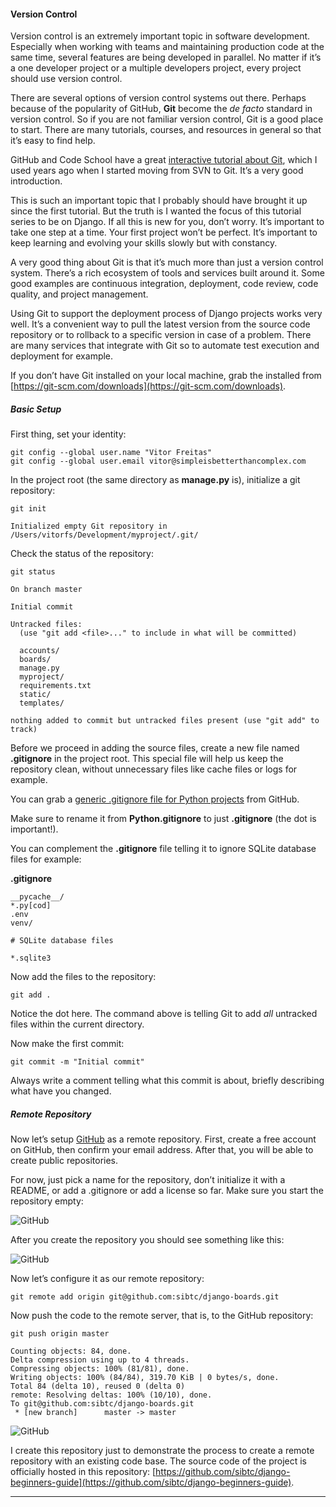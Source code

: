 #### Version Control

Version control is an extremely important topic in software development. Especially when working with teams and maintaining production code at the same time, several features are being developed in parallel. No matter if it’s a one developer project or a multiple developers project, every project should use version control.

There are several options of version control systems out there. Perhaps because of the popularity of GitHub, **Git** become the _de facto_ standard in version control. So if you are not familiar version control, Git is a good place to start. There are many tutorials, courses, and resources in general so that it’s easy to find help.

GitHub and Code School have a great [interactive tutorial about Git](https://try.github.io), which I used years ago when I started moving from SVN to Git. It’s a very good introduction.

This is such an important topic that I probably should have brought it up since the first tutorial. But the truth is I wanted the focus of this tutorial series to be on Django. If all this is new for you, don’t worry. It’s important to take one step at a time. Your first project won’t be perfect. It’s important to keep learning and evolving your skills slowly but with constancy.

A very good thing about Git is that it’s much more than just a version control system. There’s a rich ecosystem of tools and services built around it. Some good examples are continuous integration, deployment, code review, code quality, and project management.

Using Git to support the deployment process of Django projects works very well. It’s a convenient way to pull the latest version from the source code repository or to rollback to a specific version in case of a problem. There are many services that integrate with Git so to automate test execution and deployment for example.

If you don’t have Git installed on your local machine, grab the installed from [https://git-scm.com/downloads](https://git-scm.com/downloads).

##### Basic Setup

First thing, set your identity:

```
git config --global user.name "Vitor Freitas"
git config --global user.email vitor@simpleisbetterthancomplex.com
```

In the project root (the same directory as **manage.py** is), initialize a git repository:

```
git init
```

```
Initialized empty Git repository in /Users/vitorfs/Development/myproject/.git/
```

Check the status of the repository:

```
git status
```

```
On branch master

Initial commit

Untracked files:
  (use "git add <file>..." to include in what will be committed)

  accounts/
  boards/
  manage.py
  myproject/
  requirements.txt
  static/
  templates/

nothing added to commit but untracked files present (use "git add" to track)
```

Before we proceed in adding the source files, create a new file named **.gitignore** in the project root. This special file will help us keep the repository clean, without unnecessary files like cache files or logs for example.

You can grab a [generic .gitignore file for Python projects](https://github.com/github/gitignore/blob/master/Python.gitignore) from GitHub.

Make sure to rename it from **Python.gitignore** to just **.gitignore** (the dot is important!).

You can complement the **.gitignore** file telling it to ignore SQLite database files for example:

**.gitignore**

```
__pycache__/
*.py[cod]
.env
venv/

# SQLite database files

*.sqlite3
```

Now add the files to the repository:

```
git add .
```

Notice the dot here. The command above is telling Git to add _all_ untracked files within the current directory.

Now make the first commit:

```
git commit -m "Initial commit"
```

Always write a comment telling what this commit is about, briefly describing what have you changed.

##### Remote Repository

Now let’s setup [GitHub](https://github.com) as a remote repository. First, create a free account on GitHub, then confirm your email address. After that, you will be able to create public repositories.

For now, just pick a name for the repository, don’t initialize it with a README, or add a .gitignore or add a license so far. Make sure you start the repository empty:

![GitHub](https://simpleisbetterthancomplex.com/media/series/beginners-guide/1.11/part-7/github1.png)

After you create the repository you should see something like this:

![GitHub](https://simpleisbetterthancomplex.com/media/series/beginners-guide/1.11/part-7/github2.png)

Now let’s configure it as our remote repository:

```
git remote add origin git@github.com:sibtc/django-boards.git
```

Now push the code to the remote server, that is, to the GitHub repository:

```
git push origin master

Counting objects: 84, done.
Delta compression using up to 4 threads.
Compressing objects: 100% (81/81), done.
Writing objects: 100% (84/84), 319.70 KiB | 0 bytes/s, done.
Total 84 (delta 10), reused 0 (delta 0)
remote: Resolving deltas: 100% (10/10), done.
To git@github.com:sibtc/django-boards.git
 * [new branch]      master -> master
```

![GitHub](https://simpleisbetterthancomplex.com/media/series/beginners-guide/1.11/part-7/github3.png)

I create this repository just to demonstrate the process to create a remote repository with an existing code base. The source code of the project is officially hosted in this repository: [https://github.com/sibtc/django-beginners-guide](https://github.com/sibtc/django-beginners-guide).

* * *